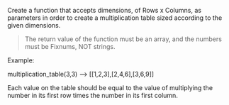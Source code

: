 Create a function that accepts dimensions, of Rows x Columns, as parameters in order to create a multiplication table sized according to the given dimensions.

> The return value of the function must be an array, and the numbers must be Fixnums, NOT strings.

Example:

multiplication_table(3,3) --> [[1,2,3],[2,4,6],[3,6,9]]

Each value on the table should be equal to the value of multiplying the number in its first row times the number in its first column.
